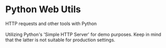 # Python Web Utils
HTTP requests and other tools with Python\
\
Utilizing Python's 'Simple HTTP Server' for demo purposes. Keep in mind that the latter is not suitable for production settings.
